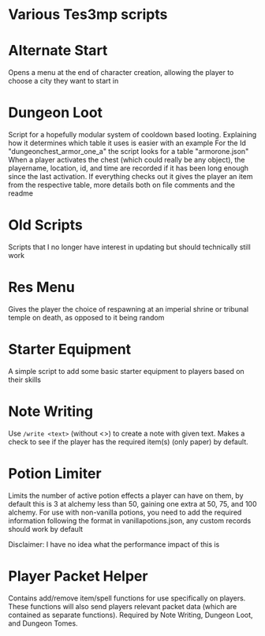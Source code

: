 # Various Tes3mp scripts

# Alternate Start
Opens a menu at the end of character creation, allowing the player to choose a city they want to start in


# Dungeon Loot
Script for a hopefully modular system of cooldown based looting. Explaining how it determines which table it uses is easier with an example
For the Id "dungeonchest_armor_one_a" the script looks for a table "armorone.json"
When a player activates the chest (which could really be any object), the playername, location, id, and time are recorded if it has been long enough since the last activation.
If everything checks out it gives the player an item from the respective table, more details both on file comments and the readme

# Old Scripts
Scripts that I no longer have interest in updating but should technically still work

# Res Menu
Gives the player the choice of respawning at an imperial shrine or tribunal temple on death, as opposed to it being random

# Starter Equipment
A simple script to add some basic starter equipment to players based on their skills

# Note Writing
Use ```/write <text>``` (without <>) to create a note with given text.
Makes a check to see if the player has the required item(s) (only paper) by default.

# Potion Limiter
Limits the number of active potion effects a player can have on them, by default this is 3 at alchemy less
than 50, gaining one extra at 50, 75, and 100 alchemy.
For use with non-vanilla potions, you need to add the required information following the format in vanillapotions.json, any custom records should work by default

Disclaimer: I have no idea what the performance impact of this is

# Player Packet Helper
Contains add/remove item/spell functions for use specifically on players. These functions will also send
players relevant packet data (which are contained as separate functions). Required by Note Writing, Dungeon Loot, 
and Dungeon Tomes.